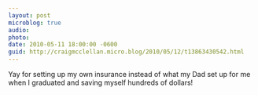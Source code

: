 ```yaml
---
layout: post
microblog: true
audio: 
photo: 
date: 2010-05-11 18:00:00 -0600
guid: http://craigmcclellan.micro.blog/2010/05/12/t13863430542.html
---
```

Yay for setting up my own insurance instead of what my Dad set up for me when I graduated and saving myself hundreds of dollars!
